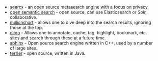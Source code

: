 - [searcx](https://searx.me/) - an open source metasearch engine with a focus on privacy.
- [open semantic search](https://www.opensemanticsearch.org/) - open source, can use Elasticsearch or Solr, collaborative.
- [millionshort](https://millionshort.com/) - allows one to dive deep into the search results, ignoring those at the top.
- [diigo](https://diigo.com/) - Allows one to annotate, cache, tag, highlight, bookmark, etc. sites and search through these at a future time.
- [sphinx](http://www.sphinxsearch.com/) - Open source search engine written in C++, used by a number of large sites.
- [terrier](http://terrier.org/) - open source, written in Java.
